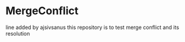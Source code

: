 # MergeConflict
line added by ajsivsanus
this repository is to test merge conflict and its resolution
